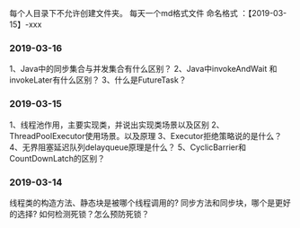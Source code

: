 
每个人目录下不允许创建文件夹。
每天一个md格式文件
命名格式 ：【2019-03-15】-xxx

### 2019-03-16
1、Java中的同步集合与并发集合有什么区别？
2、Java中invokeAndWait 和 invokeLater有什么区别？
3、什么是FutureTask？

### 2019-03-15
1、线程池作用，主要实现类，并说出实现类场景以及区别
2、ThreadPoolExecutor使用场景。以及原理
3、Executor拒绝策略说的是什么？
4、无界阻塞延迟队列delayqueue原理是什么？
5、CyclicBarrier和CountDownLatch的区别？



### 2019-03-14
线程类的构造方法、静态块是被哪个线程调用的?
同步方法和同步块，哪个是更好的选择?
如何检测死锁？怎么预防死锁？